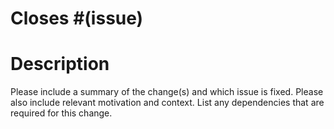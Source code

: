 # Closes #(issue)

# Description

Please include a summary of the change(s) and which issue is fixed. Please also include relevant motivation and context. List any dependencies that are required for this change.